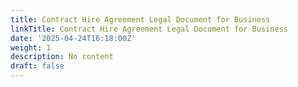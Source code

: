 ```yaml
---
title: Contract Hire Agreement Legal Document for Business
linkTitle: Contract Hire Agreement Legal Document for Business
date: '2025-04-24T16:18:00Z'
weight: 1
description: No content
draft: false
---
```



